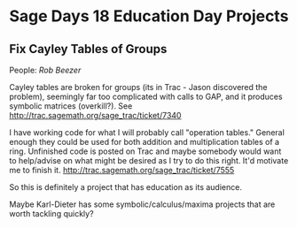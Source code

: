 

# Sage Days 18 Education Day Projects


## Fix Cayley Tables of Groups

People: _Rob Beezer_ 

Cayley tables are broken for groups (its in Trac - Jason discovered the problem), seemingly far too complicated with calls to GAP, and it produces symbolic matrices (overkill?).  See <a href="http://trac.sagemath.org/sage_trac/ticket/7340">http://trac.sagemath.org/sage_trac/ticket/7340</a> 

I have working code for what I will probably call "operation tables."  General enough they could be used for both addition and multiplication tables of a ring.  Unfinished code is posted on Trac and maybe somebody would want to help/advise on what might be desired as I try to do this right.  It'd motivate me to finish it.  <a href="http://trac.sagemath.org/sage_trac/ticket/7555">http://trac.sagemath.org/sage_trac/ticket/7555</a> 

So this is definitely a project that has education as its audience.   

Maybe Karl-Dieter has some symbolic/calculus/maxima projects that are worth tackling quickly? 
